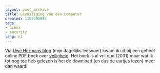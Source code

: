 ```yaml
---
layout: post_archive
title: Beveiliging van een computer
created: 1157495058
tags:
- Linux
- security
lang: nl
---
```

Via [Uwe Hermans blog](http://www.hermann-uwe.de/blog/security-engineering-book-available-online-for-free) (mijn dagelijks leesvoer) kwam ik uit bij een geheel online PDF boek over [veiligheid](http://www.cl.cam.ac.uk/~rja14/book.html). Het boek is al vrij oud (2001) maar wat ik tot nog toe heb gelezen is het de download (en dus de uurtjes lezen) meer dan waard!
